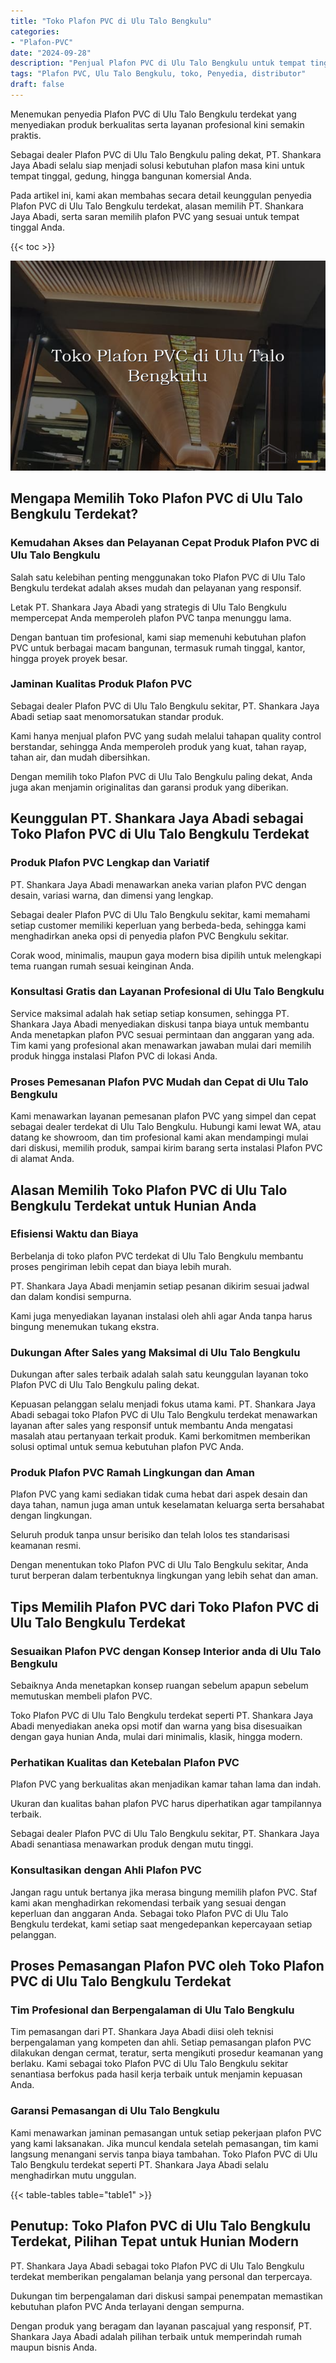 ```yaml
---
title: "Toko Plafon PVC di Ulu Talo Bengkulu"
categories: 
- "Plafon-PVC"
date: "2024-09-28"
description: "Penjual Plafon PVC di Ulu Talo Bengkulu untuk tempat tinggal, perkantoran, serta toko. Material unggulan, pilihan motif, pilihan warna menarik, dengan layanan penempatan dikerjakan oleh tenaga ahli ahli dan jaminan resmi!|Layanan distribusi Plafon PVC di Ulu Talo Bengkulu bagi kebutuhan tempat tinggal, kantor, maupun gerai, beserta material berkualitas dan instalasi oleh teknisi ahli dan garansi resmi.|Alternatif Plafon PVC di Ulu Talo Bengkulu yang terbukti bagi tempat tinggal, office, dan gerai, bersama plafon berkualitas dan penempatan oleh tenaga ahli profesional serta kepastian resmi.|Penyediaan Plafon PVC di Ulu Talo Bengkulu bagi tempat tinggal, perkantoran, serta gerai, dengan material unggulan dan instalasi ditangani oleh tenaga ahli ahli, lengkap dengan garansi resmi.}"
tags: "Plafon PVC, Ulu Talo Bengkulu, toko, Penyedia, distributor"
draft: false
---
```


Menemukan penyedia Plafon PVC di Ulu Talo Bengkulu terdekat yang menyediakan produk berkualitas serta layanan profesional kini semakin praktis.

Sebagai dealer Plafon PVC di Ulu Talo Bengkulu paling dekat, PT. Shankara Jaya Abadi selalu siap menjadi solusi kebutuhan plafon masa kini untuk tempat tinggal, gedung, hingga bangunan komersial Anda.

Pada artikel ini, kami akan membahas secara detail keunggulan penyedia Plafon PVC di Ulu Talo Bengkulu terdekat, alasan memilih PT. Shankara Jaya Abadi, serta saran memilih plafon PVC yang sesuai untuk tempat tinggal Anda.

{{< toc >}}

![Toko Plafon PVC di Ulu Talo Bengkulu](/images/Plafon-PVC/Toko-Plafon-PVC-di-Ulu-Talo-Bengkulu.png)


## Mengapa Memilih Toko Plafon PVC di Ulu Talo Bengkulu Terdekat?

### Kemudahan Akses dan Pelayanan Cepat Produk Plafon PVC di Ulu Talo Bengkulu

Salah satu kelebihan penting menggunakan toko Plafon PVC di Ulu Talo Bengkulu terdekat adalah akses mudah dan pelayanan yang responsif.

Letak PT. Shankara Jaya Abadi yang strategis di Ulu Talo Bengkulu mempercepat Anda memperoleh plafon PVC tanpa menunggu lama.

Dengan bantuan tim profesional, kami siap memenuhi kebutuhan plafon PVC untuk berbagai macam bangunan, termasuk rumah tinggal, kantor, hingga proyek proyek besar.

### Jaminan Kualitas Produk Plafon PVC

Sebagai dealer Plafon PVC di Ulu Talo Bengkulu sekitar, PT. Shankara Jaya Abadi setiap saat menomorsatukan standar produk.

Kami hanya menjual plafon PVC yang sudah melalui tahapan quality control berstandar, sehingga Anda memperoleh produk yang kuat, tahan rayap, tahan air, dan mudah dibersihkan.

Dengan memilih toko Plafon PVC di Ulu Talo Bengkulu paling dekat, Anda juga akan menjamin originalitas dan garansi produk yang diberikan.

## Keunggulan PT. Shankara Jaya Abadi sebagai Toko Plafon PVC di Ulu Talo Bengkulu Terdekat

### Produk Plafon PVC Lengkap dan Variatif

PT. Shankara Jaya Abadi menawarkan aneka varian plafon PVC dengan desain, variasi warna, dan dimensi yang lengkap.

Sebagai dealer Plafon PVC di Ulu Talo Bengkulu sekitar, kami memahami setiap customer memiliki keperluan yang berbeda-beda, sehingga kami menghadirkan aneka opsi di penyedia plafon PVC Bengkulu sekitar.

Corak wood, minimalis, maupun gaya modern bisa dipilih untuk melengkapi tema ruangan rumah sesuai keinginan Anda.

### Konsultasi Gratis dan Layanan Profesional di Ulu Talo Bengkulu

Service maksimal adalah hak setiap setiap konsumen, sehingga PT. Shankara Jaya Abadi menyediakan diskusi tanpa biaya untuk membantu Anda menetapkan plafon PVC sesuai permintaan dan anggaran yang ada. Tim kami yang profesional akan menawarkan jawaban mulai dari memilih produk hingga instalasi Plafon PVC di lokasi Anda.

### Proses Pemesanan Plafon PVC Mudah dan Cepat di Ulu Talo Bengkulu

Kami menawarkan layanan pemesanan plafon PVC yang simpel dan cepat sebagai dealer terdekat di Ulu Talo Bengkulu. Hubungi kami lewat WA, atau datang ke showroom, dan tim profesional kami akan mendampingi mulai dari diskusi, memilih produk, sampai kirim barang serta instalasi Plafon PVC di alamat Anda.

## Alasan Memilih Toko Plafon PVC di Ulu Talo Bengkulu Terdekat untuk Hunian Anda

### Efisiensi Waktu dan Biaya

Berbelanja di toko plafon PVC terdekat di Ulu Talo Bengkulu membantu proses pengiriman lebih cepat dan biaya lebih murah.

PT. Shankara Jaya Abadi menjamin setiap pesanan dikirim sesuai jadwal dan dalam kondisi sempurna.

Kami juga menyediakan layanan instalasi oleh ahli agar Anda tanpa harus bingung menemukan tukang ekstra.

### Dukungan After Sales yang Maksimal di Ulu Talo Bengkulu

Dukungan after sales terbaik adalah salah satu keunggulan layanan toko Plafon PVC di Ulu Talo Bengkulu paling dekat.

Kepuasan pelanggan selalu menjadi fokus utama kami. PT. Shankara Jaya Abadi sebagai toko Plafon PVC di Ulu Talo Bengkulu terdekat menawarkan layanan after sales yang responsif untuk membantu Anda mengatasi masalah atau pertanyaan terkait produk. Kami berkomitmen memberikan solusi optimal untuk semua kebutuhan plafon PVC Anda.

### Produk Plafon PVC Ramah Lingkungan dan Aman

Plafon PVC yang kami sediakan tidak cuma hebat dari aspek desain dan daya tahan, namun juga aman untuk keselamatan keluarga serta bersahabat dengan lingkungan.

Seluruh produk tanpa unsur berisiko dan telah lolos tes standarisasi keamanan resmi.

Dengan menentukan toko Plafon PVC di Ulu Talo Bengkulu sekitar, Anda turut berperan dalam terbentuknya lingkungan yang lebih sehat dan aman.

## Tips Memilih Plafon PVC dari Toko Plafon PVC di Ulu Talo Bengkulu Terdekat

### Sesuaikan Plafon PVC dengan Konsep Interior anda di Ulu Talo Bengkulu

Sebaiknya Anda menetapkan konsep ruangan sebelum apapun sebelum memutuskan membeli plafon PVC.

Toko Plafon PVC di Ulu Talo Bengkulu terdekat seperti PT. Shankara Jaya Abadi menyediakan aneka opsi motif dan warna yang bisa disesuaikan dengan gaya hunian Anda, mulai dari minimalis, klasik, hingga modern.

### Perhatikan Kualitas dan Ketebalan Plafon PVC

Plafon PVC yang berkualitas akan menjadikan kamar tahan lama dan indah.

Ukuran dan kualitas bahan plafon PVC harus diperhatikan agar tampilannya terbaik.

Sebagai dealer Plafon PVC di Ulu Talo Bengkulu sekitar, PT. Shankara Jaya Abadi senantiasa menawarkan produk dengan mutu tinggi.

### Konsultasikan dengan Ahli Plafon PVC

Jangan ragu untuk bertanya jika merasa bingung memilih plafon PVC. Staf kami akan menghadirkan rekomendasi terbaik yang sesuai dengan keperluan dan anggaran Anda. Sebagai toko Plafon PVC di Ulu Talo Bengkulu terdekat, kami setiap saat mengedepankan kepercayaan setiap pelanggan.

## Proses Pemasangan Plafon PVC oleh Toko Plafon PVC di Ulu Talo Bengkulu Terdekat

### Tim Profesional dan Berpengalaman di Ulu Talo Bengkulu

Tim pemasangan dari PT. Shankara Jaya Abadi diisi oleh teknisi berpengalaman yang kompeten dan ahli. Setiap pemasangan plafon PVC dilakukan dengan cermat, teratur, serta mengikuti prosedur keamanan yang berlaku. Kami sebagai toko Plafon PVC di Ulu Talo Bengkulu sekitar senantiasa berfokus pada hasil kerja terbaik untuk menjamin kepuasan Anda.

### Garansi Pemasangan di Ulu Talo Bengkulu

Kami menawarkan jaminan pemasangan untuk setiap pekerjaan plafon PVC yang kami laksanakan. Jika muncul kendala setelah pemasangan, tim kami langsung menangani servis tanpa biaya tambahan. Toko Plafon PVC di Ulu Talo Bengkulu terdekat seperti PT. Shankara Jaya Abadi selalu menghadirkan mutu unggulan.

{{< table-tables table="table1" >}}

## Penutup: Toko Plafon PVC di Ulu Talo Bengkulu Terdekat, Pilihan Tepat untuk Hunian Modern

PT. Shankara Jaya Abadi sebagai toko Plafon PVC di Ulu Talo Bengkulu terdekat memberikan pengalaman belanja yang personal dan terpercaya.

Dukungan tim berpengalaman dari diskusi sampai penempatan memastikan kebutuhan plafon PVC Anda terlayani dengan sempurna.

Dengan produk yang beragam dan layanan pascajual yang responsif, PT. Shankara Jaya Abadi adalah pilihan terbaik untuk memperindah rumah maupun bisnis Anda.
